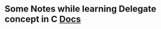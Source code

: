 # Some Notes while learning Delegate concept in C [Docs](https://docs.microsoft.com/en-us/dotnet/csharp/delegates-overview)
